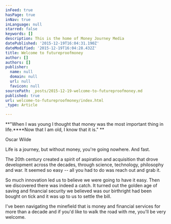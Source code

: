 ```yaml
---
inFeed: true
hasPage: true
inNav: true
inLanguage: null
starred: false
keywords: []
description: This is the home of Money Journey Media
datePublished: '2015-12-19T16:04:31.190Z'
dateModified: '2015-12-19T16:04:28.432Z'
title: Welcome to futureproofmoney
author: []
authors: []
publisher:
  name: null
  domain: null
  url: null
  favicon: null
sourcePath: _posts/2015-12-19-welcome-to-futureproofmoney.md
published: true
url: welcome-to-futureproofmoney/index.html
_type: Article

---
```

**"When I was young I thought that money was the most important thing in life.****Now that I am old, I know that it is." **

Oscar Wilde

Life is a journey, but without money, you're going nowhere. And fast.

The 20th century created a spirit of aspiration and acquisition that drove development across the decades, through science, technology, philosophy and war. It seemed so easy -- all you had to do was reach out and grab it.

So much innovation led us to believe we were going to have it easy. Then we discovered there was indeed a catch. It turned out the golden age of saving and financial security we believed was our birthright had been bought on tick and it was up to us to settle the bill.

I've been navigating the minefield that is money and financial services for more than a decade and if you'd like to walk the road with me, you'll be very welcome.